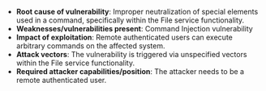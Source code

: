 - **Root cause of vulnerability**: Improper neutralization of special elements used in a command, specifically within the File service functionality.
- **Weaknesses/vulnerabilities present**: Command Injection vulnerability
- **Impact of exploitation**: Remote authenticated users can execute arbitrary commands on the affected system.
- **Attack vectors**: The vulnerability is triggered via unspecified vectors within the File service functionality.
- **Required attacker capabilities/position**: The attacker needs to be a remote authenticated user.